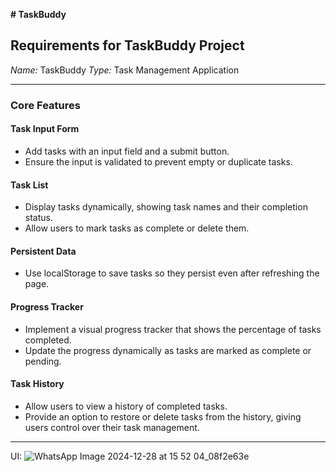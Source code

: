 <b># TaskBuddy</b><br>
## Requirements for TaskBuddy Project

*Name:* TaskBuddy
*Type:* Task Management Application  

---

### Core Features

#### Task Input Form
- Add tasks with an input field and a submit button.
- Ensure the input is validated to prevent empty or duplicate tasks.

#### Task List
- Display tasks dynamically, showing task names and their completion status.
- Allow users to mark tasks as complete or delete them.

#### Persistent Data
- Use localStorage to save tasks so they persist even after refreshing the page.

#### Progress Tracker
- Implement a visual progress tracker that shows the percentage of tasks completed.
- Update the progress dynamically as tasks are marked as complete or pending.

#### Task History
- Allow users to view a history of completed tasks.
- Provide an option to restore or delete tasks from the history, giving users control over their task management.

---
UI:
![WhatsApp Image 2024-12-28 at 15 52 04_08f2e63e](https://github.com/user-attachments/assets/43443cd9-aa34-4c5a-9735-9bd8d8ca3feb)

